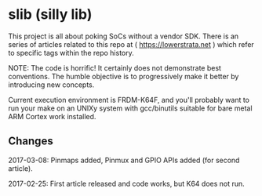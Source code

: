 slib (silly lib)
================

This project is all about poking SoCs without a vendor SDK. There is an
series of articles related to this repo at ( https://lowerstrata.net ) which
refer to specific tags within the repo history.

NOTE: The code is horrific! It certainly does not demonstrate best conventions.
      The humble objective is to progressively make it better by introducing
      new concepts.

Current execution environment is FRDM-K64F, and you'll probably want to run
your make on an UNIXy system with gcc/binutils suitable for bare metal ARM
Cortex work installed.

Changes
-------

2017-03-08: Pinmaps added, Pinmux and GPIO APIs added (for second article).

2017-02-25: First article released and code works, but K64 does not run.